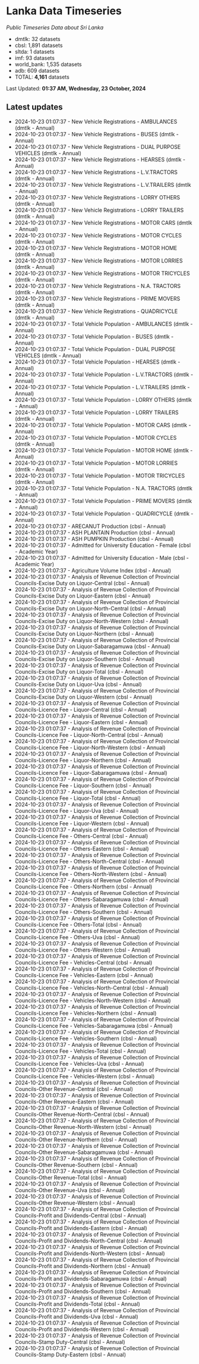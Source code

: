 # Lanka Data Timeseries
*Public Timeseries Data about Sri Lanka*

* dmtlk: 32 datasets
* cbsl: 1,891 datasets
* sltda: 1 datasets
* imf: 93 datasets
* world_bank: 1,535 datasets
* adb: 609 datasets
* TOTAL: **4,161** datasets

Last Updated: **01:37 AM, Wednesday, 23 October, 2024**

## Latest updates

* 2024-10-23 01:07:37 - New Vehicle Registrations - AMBULANCES (dmtlk - Annual)
* 2024-10-23 01:07:37 - New Vehicle Registrations - BUSES (dmtlk - Annual)
* 2024-10-23 01:07:37 - New Vehicle Registrations - DUAL PURPOSE VEHICLES (dmtlk - Annual)
* 2024-10-23 01:07:37 - New Vehicle Registrations - HEARSES (dmtlk - Annual)
* 2024-10-23 01:07:37 - New Vehicle Registrations - L.V.TRACTORS (dmtlk - Annual)
* 2024-10-23 01:07:37 - New Vehicle Registrations - L.V.TRAILERS (dmtlk - Annual)
* 2024-10-23 01:07:37 - New Vehicle Registrations - LORRY OTHERS (dmtlk - Annual)
* 2024-10-23 01:07:37 - New Vehicle Registrations - LORRY TRAILERS (dmtlk - Annual)
* 2024-10-23 01:07:37 - New Vehicle Registrations - MOTOR CARS (dmtlk - Annual)
* 2024-10-23 01:07:37 - New Vehicle Registrations - MOTOR CYCLES (dmtlk - Annual)
* 2024-10-23 01:07:37 - New Vehicle Registrations - MOTOR HOME (dmtlk - Annual)
* 2024-10-23 01:07:37 - New Vehicle Registrations - MOTOR LORRIES (dmtlk - Annual)
* 2024-10-23 01:07:37 - New Vehicle Registrations - MOTOR TRICYCLES (dmtlk - Annual)
* 2024-10-23 01:07:37 - New Vehicle Registrations - N.A. TRACTORS (dmtlk - Annual)
* 2024-10-23 01:07:37 - New Vehicle Registrations - PRIME MOVERS (dmtlk - Annual)
* 2024-10-23 01:07:37 - New Vehicle Registrations - QUADRICYCLE (dmtlk - Annual)
* 2024-10-23 01:07:37 - Total Vehicle Population - AMBULANCES (dmtlk - Annual)
* 2024-10-23 01:07:37 - Total Vehicle Population - BUSES (dmtlk - Annual)
* 2024-10-23 01:07:37 - Total Vehicle Population - DUAL PURPOSE VEHICLES (dmtlk - Annual)
* 2024-10-23 01:07:37 - Total Vehicle Population - HEARSES (dmtlk - Annual)
* 2024-10-23 01:07:37 - Total Vehicle Population - L.V.TRACTORS (dmtlk - Annual)
* 2024-10-23 01:07:37 - Total Vehicle Population - L.V.TRAILERS (dmtlk - Annual)
* 2024-10-23 01:07:37 - Total Vehicle Population - LORRY OTHERS (dmtlk - Annual)
* 2024-10-23 01:07:37 - Total Vehicle Population - LORRY TRAILERS (dmtlk - Annual)
* 2024-10-23 01:07:37 - Total Vehicle Population - MOTOR CARS (dmtlk - Annual)
* 2024-10-23 01:07:37 - Total Vehicle Population - MOTOR CYCLES (dmtlk - Annual)
* 2024-10-23 01:07:37 - Total Vehicle Population - MOTOR HOME (dmtlk - Annual)
* 2024-10-23 01:07:37 - Total Vehicle Population - MOTOR LORRIES (dmtlk - Annual)
* 2024-10-23 01:07:37 - Total Vehicle Population - MOTOR TRICYCLES (dmtlk - Annual)
* 2024-10-23 01:07:37 - Total Vehicle Population - N.A. TRACTORS (dmtlk - Annual)
* 2024-10-23 01:07:37 - Total Vehicle Population - PRIME MOVERS (dmtlk - Annual)
* 2024-10-23 01:07:37 - Total Vehicle Population - QUADRICYCLE (dmtlk - Annual)
* 2024-10-23 01:07:37 - ARECANUT Production (cbsl - Annual)
* 2024-10-23 01:07:37 - ASH PLANTAIN Production (cbsl - Annual)
* 2024-10-23 01:07:37 - ASH PUMPKIN Production (cbsl - Annual)
* 2024-10-23 01:07:37 - Admitted for University Education - Female (cbsl - Academic Year)
* 2024-10-23 01:07:37 - Admitted for University Education - Male (cbsl - Academic Year)
* 2024-10-23 01:07:37 - Agriculture Volume Index (cbsl - Annual)
* 2024-10-23 01:07:37 - Analysis of Revenue Collection of Provincial Councils-Excise Duty on Liquor-Central (cbsl - Annual)
* 2024-10-23 01:07:37 - Analysis of Revenue Collection of Provincial Councils-Excise Duty on Liquor-Eastern (cbsl - Annual)
* 2024-10-23 01:07:37 - Analysis of Revenue Collection of Provincial Councils-Excise Duty on Liquor-North-Central (cbsl - Annual)
* 2024-10-23 01:07:37 - Analysis of Revenue Collection of Provincial Councils-Excise Duty on Liquor-North-Western (cbsl - Annual)
* 2024-10-23 01:07:37 - Analysis of Revenue Collection of Provincial Councils-Excise Duty on Liquor-Northern (cbsl - Annual)
* 2024-10-23 01:07:37 - Analysis of Revenue Collection of Provincial Councils-Excise Duty on Liquor-Sabaragamuwa (cbsl - Annual)
* 2024-10-23 01:07:37 - Analysis of Revenue Collection of Provincial Councils-Excise Duty on Liquor-Southern (cbsl - Annual)
* 2024-10-23 01:07:37 - Analysis of Revenue Collection of Provincial Councils-Excise Duty on Liquor-Total (cbsl - Annual)
* 2024-10-23 01:07:37 - Analysis of Revenue Collection of Provincial Councils-Excise Duty on Liquor-Uva (cbsl - Annual)
* 2024-10-23 01:07:37 - Analysis of Revenue Collection of Provincial Councils-Excise Duty on Liquor-Western (cbsl - Annual)
* 2024-10-23 01:07:37 - Analysis of Revenue Collection of Provincial Councils-Licence Fee - Liquor-Central (cbsl - Annual)
* 2024-10-23 01:07:37 - Analysis of Revenue Collection of Provincial Councils-Licence Fee - Liquor-Eastern (cbsl - Annual)
* 2024-10-23 01:07:37 - Analysis of Revenue Collection of Provincial Councils-Licence Fee - Liquor-North-Central (cbsl - Annual)
* 2024-10-23 01:07:37 - Analysis of Revenue Collection of Provincial Councils-Licence Fee - Liquor-North-Western (cbsl - Annual)
* 2024-10-23 01:07:37 - Analysis of Revenue Collection of Provincial Councils-Licence Fee - Liquor-Northern (cbsl - Annual)
* 2024-10-23 01:07:37 - Analysis of Revenue Collection of Provincial Councils-Licence Fee - Liquor-Sabaragamuwa (cbsl - Annual)
* 2024-10-23 01:07:37 - Analysis of Revenue Collection of Provincial Councils-Licence Fee - Liquor-Southern (cbsl - Annual)
* 2024-10-23 01:07:37 - Analysis of Revenue Collection of Provincial Councils-Licence Fee - Liquor-Total (cbsl - Annual)
* 2024-10-23 01:07:37 - Analysis of Revenue Collection of Provincial Councils-Licence Fee - Liquor-Uva (cbsl - Annual)
* 2024-10-23 01:07:37 - Analysis of Revenue Collection of Provincial Councils-Licence Fee - Liquor-Western (cbsl - Annual)
* 2024-10-23 01:07:37 - Analysis of Revenue Collection of Provincial Councils-Licence Fee - Others-Central (cbsl - Annual)
* 2024-10-23 01:07:37 - Analysis of Revenue Collection of Provincial Councils-Licence Fee - Others-Eastern (cbsl - Annual)
* 2024-10-23 01:07:37 - Analysis of Revenue Collection of Provincial Councils-Licence Fee - Others-North-Central (cbsl - Annual)
* 2024-10-23 01:07:37 - Analysis of Revenue Collection of Provincial Councils-Licence Fee - Others-North-Western (cbsl - Annual)
* 2024-10-23 01:07:37 - Analysis of Revenue Collection of Provincial Councils-Licence Fee - Others-Northern (cbsl - Annual)
* 2024-10-23 01:07:37 - Analysis of Revenue Collection of Provincial Councils-Licence Fee - Others-Sabaragamuwa (cbsl - Annual)
* 2024-10-23 01:07:37 - Analysis of Revenue Collection of Provincial Councils-Licence Fee - Others-Southern (cbsl - Annual)
* 2024-10-23 01:07:37 - Analysis of Revenue Collection of Provincial Councils-Licence Fee - Others-Total (cbsl - Annual)
* 2024-10-23 01:07:37 - Analysis of Revenue Collection of Provincial Councils-Licence Fee - Others-Uva (cbsl - Annual)
* 2024-10-23 01:07:37 - Analysis of Revenue Collection of Provincial Councils-Licence Fee - Others-Western (cbsl - Annual)
* 2024-10-23 01:07:37 - Analysis of Revenue Collection of Provincial Councils-Licence Fee - Vehicles-Central (cbsl - Annual)
* 2024-10-23 01:07:37 - Analysis of Revenue Collection of Provincial Councils-Licence Fee - Vehicles-Eastern (cbsl - Annual)
* 2024-10-23 01:07:37 - Analysis of Revenue Collection of Provincial Councils-Licence Fee - Vehicles-North-Central (cbsl - Annual)
* 2024-10-23 01:07:37 - Analysis of Revenue Collection of Provincial Councils-Licence Fee - Vehicles-North-Western (cbsl - Annual)
* 2024-10-23 01:07:37 - Analysis of Revenue Collection of Provincial Councils-Licence Fee - Vehicles-Northern (cbsl - Annual)
* 2024-10-23 01:07:37 - Analysis of Revenue Collection of Provincial Councils-Licence Fee - Vehicles-Sabaragamuwa (cbsl - Annual)
* 2024-10-23 01:07:37 - Analysis of Revenue Collection of Provincial Councils-Licence Fee - Vehicles-Southern (cbsl - Annual)
* 2024-10-23 01:07:37 - Analysis of Revenue Collection of Provincial Councils-Licence Fee - Vehicles-Total (cbsl - Annual)
* 2024-10-23 01:07:37 - Analysis of Revenue Collection of Provincial Councils-Licence Fee - Vehicles-Uva (cbsl - Annual)
* 2024-10-23 01:07:37 - Analysis of Revenue Collection of Provincial Councils-Licence Fee - Vehicles-Western (cbsl - Annual)
* 2024-10-23 01:07:37 - Analysis of Revenue Collection of Provincial Councils-Other Revenue-Central (cbsl - Annual)
* 2024-10-23 01:07:37 - Analysis of Revenue Collection of Provincial Councils-Other Revenue-Eastern (cbsl - Annual)
* 2024-10-23 01:07:37 - Analysis of Revenue Collection of Provincial Councils-Other Revenue-North-Central (cbsl - Annual)
* 2024-10-23 01:07:37 - Analysis of Revenue Collection of Provincial Councils-Other Revenue-North-Western (cbsl - Annual)
* 2024-10-23 01:07:37 - Analysis of Revenue Collection of Provincial Councils-Other Revenue-Northern (cbsl - Annual)
* 2024-10-23 01:07:37 - Analysis of Revenue Collection of Provincial Councils-Other Revenue-Sabaragamuwa (cbsl - Annual)
* 2024-10-23 01:07:37 - Analysis of Revenue Collection of Provincial Councils-Other Revenue-Southern (cbsl - Annual)
* 2024-10-23 01:07:37 - Analysis of Revenue Collection of Provincial Councils-Other Revenue-Total (cbsl - Annual)
* 2024-10-23 01:07:37 - Analysis of Revenue Collection of Provincial Councils-Other Revenue-Uva (cbsl - Annual)
* 2024-10-23 01:07:37 - Analysis of Revenue Collection of Provincial Councils-Other Revenue-Western (cbsl - Annual)
* 2024-10-23 01:07:37 - Analysis of Revenue Collection of Provincial Councils-Profit and Dividends-Central (cbsl - Annual)
* 2024-10-23 01:07:37 - Analysis of Revenue Collection of Provincial Councils-Profit and Dividends-Eastern (cbsl - Annual)
* 2024-10-23 01:07:37 - Analysis of Revenue Collection of Provincial Councils-Profit and Dividends-North-Central (cbsl - Annual)
* 2024-10-23 01:07:37 - Analysis of Revenue Collection of Provincial Councils-Profit and Dividends-North-Western (cbsl - Annual)
* 2024-10-23 01:07:37 - Analysis of Revenue Collection of Provincial Councils-Profit and Dividends-Northern (cbsl - Annual)
* 2024-10-23 01:07:37 - Analysis of Revenue Collection of Provincial Councils-Profit and Dividends-Sabaragamuwa (cbsl - Annual)
* 2024-10-23 01:07:37 - Analysis of Revenue Collection of Provincial Councils-Profit and Dividends-Southern (cbsl - Annual)
* 2024-10-23 01:07:37 - Analysis of Revenue Collection of Provincial Councils-Profit and Dividends-Total (cbsl - Annual)
* 2024-10-23 01:07:37 - Analysis of Revenue Collection of Provincial Councils-Profit and Dividends-Uva (cbsl - Annual)
* 2024-10-23 01:07:37 - Analysis of Revenue Collection of Provincial Councils-Profit and Dividends-Western (cbsl - Annual)
* 2024-10-23 01:07:37 - Analysis of Revenue Collection of Provincial Councils-Stamp Duty-Central (cbsl - Annual)
* 2024-10-23 01:07:37 - Analysis of Revenue Collection of Provincial Councils-Stamp Duty-Eastern (cbsl - Annual)